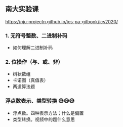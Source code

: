 ## 南大实验课

https://nju-projectn.github.io/ics-pa-gitbook/ics2020/

### 1. 无符号整数、二进制补码

- 如何理解二进制补码

### 2. 位操作（与、或、非）

- 树状数组
- 卡诺图（真值表）
- 两道算法题

### 浮点数表示、类型转换 😅😅😅

- 浮点数。四种表示方法；什么是偏置
- 类型转换。视频中的题什么意思

